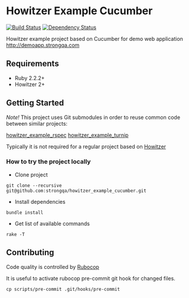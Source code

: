 Howitzer Example Cucumber
=======================

[![Build Status](https://travis-ci.org/strongqa/howitzer_example_cucumber.svg?branch=master)][travis]
[![Dependency Status](https://gemnasium.com/strongqa/howitzer_example_cucumber.png)][gemnasium]

[travis]: https://travis-ci.org/strongqa/howitzer_example_cucumber
[gemnasium]: https://gemnasium.com/strongqa/howitzer_example_cucumber

Howitzer example project based on Cucumber for demo web application http://demoapp.strongqa.com

## Requirements

- Ruby 2.2.2+
- Howitzer 2+

## Getting Started

*Note!* This project uses Git submodules in order to reuse common code between similar projects:

[howitzer_example_rspec](https://github.com/strongqa/howitzer_example_rspec)
[howitzer_example_turnip](https://github.com/strongqa/howitzer_example_turnip)

Typically it is not required for a regular project based on [Howitzer](https://github.com/strongqa/howitzer)

### How to try the project locally

- Clone project

```
git clone --recursive git@github.com:strongqa/howitzer_example_cucumber.git
```

- Install dependencies

```
bundle install
```

- Get list of available commands

```
rake -T
```

## Contributing

Code quality is controlled by [Rubocop](https://github.com/bbatsov/rubocop)

It is useful to activate rubocop pre-commit git hook for changed files.

```
cp scripts/pre-commit .git/hooks/pre-commit
```
